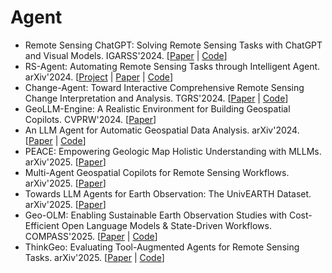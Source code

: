 # Agent

- Remote Sensing ChatGPT: Solving Remote Sensing Tasks with ChatGPT and Visual Models. IGARSS'2024. [[Paper](https://ieeexplore.ieee.org/abstract/document/10640736/) | [Code](https://github.com/HaonanGuo/Remote-Sensing-ChatGPT)]
- RS-Agent: Automating Remote Sensing Tasks through Intelligent Agent. arXiv'2024. [[Project](https://intellisensing.github.io/RS-Agent/) | [Paper](https://arxiv.org/abs/2406.07089) | [Code](https://github.com/IntelliSensing/RS-Agent)]
- Change-Agent: Toward Interactive Comprehensive Remote Sensing Change Interpretation and Analysis. TGRS'2024. [[Paper](https://ieeexplore.ieee.org/document/10591792) | [Code](https://github.com/Chen-Yang-Liu/Change-Agent)]
- GeoLLM-Engine: A Realistic Environment for Building Geospatial Copilots. CVPRW'2024. [[Paper](https://openaccess.thecvf.com/content/CVPR2024W/EarthVision/html/Singh_GeoLLM-Engine_A_Realistic_Environment_for_Building_Geospatial_Copilots_CVPRW_2024_paper.html)]
- An LLM Agent for Automatic Geospatial Data Analysis. arXiv'2024. [[Paper](https://arxiv.org/abs/2410.18792) | [Code](https://github.com/Yusin2Chen/GeoAgent)]
- PEACE: Empowering Geologic Map Holistic Understanding with MLLMs. arXiv'2025. [[Paper](https://arxiv.org/abs/2501.06184)]
- Multi-Agent Geospatial Copilots for Remote Sensing Workflows. arXiv'2025. [[Paper](https://arxiv.org/abs/2501.16254)]
- Towards LLM Agents for Earth Observation: The UnivEARTH Dataset. arXiv'2025. [[Paper](https://arxiv.org/abs/2504.12110)]
- Geo-OLM: Enabling Sustainable Earth Observation Studies with Cost-Efficient Open Language Models & State-Driven Workflows. COMPASS'2025. [[Paper](https://arxiv.org/abs/2504.04319) | [Code](https://github.com/dstamoulis/geo-olms)]
- ThinkGeo: Evaluating Tool-Augmented Agents for Remote Sensing Tasks. arXiv'2025. [[Paper](https://arxiv.org/abs/2505.23752) | [Code](https://github.com/mbzuai-oryx/ThinkGeo)]
